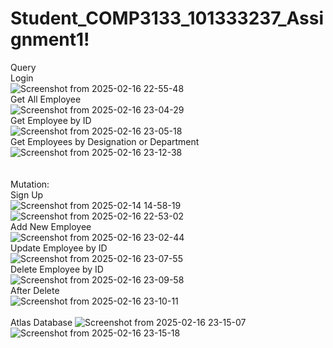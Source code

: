 # Student_COMP3133_101333237_Assignment1!
Query<br>
    Login<br>
    ![Screenshot from 2025-02-16 22-55-48](https://github.com/user-attachments/assets/2b95a14d-d875-4a4c-b30a-0d44590c075b)
    <br>
    Get All Employee<br>
    ![Screenshot from 2025-02-16 23-04-29](https://github.com/user-attachments/assets/cd62296f-344f-4161-8682-58ac8569a1e9)
    <br>
    Get Employee by ID<br>
    ![Screenshot from 2025-02-16 23-05-18](https://github.com/user-attachments/assets/8d2ec601-0498-4fb6-bc38-9b88baa24395)
    <br>
    Get Employees by Designation or Department<br>
    ![Screenshot from 2025-02-16 23-12-38](https://github.com/user-attachments/assets/7b1e4273-7544-48a0-8bad-b7d89e6156a5)            
<br>
<br>
Mutation:<br>
    Sign Up<br>
    ![Screenshot from 2025-02-14 14-58-19](https://github.com/user-attachments/assets/83c1ea64-f52f-42f6-bda4-112a70a18d73)
    ![Screenshot from 2025-02-16 22-53-02](https://github.com/user-attachments/assets/f03ef8f6-f8fb-48c9-a170-475d55f68161)
    <br>
    Add New Employee<br>
    ![Screenshot from 2025-02-16 23-02-44](https://github.com/user-attachments/assets/b94b20a2-870e-49d8-bd4c-aa44e220f325)
    <br>
    Update Employee by ID<br>
    ![Screenshot from 2025-02-16 23-07-55](https://github.com/user-attachments/assets/00fa8265-d37c-425c-ae2a-ac96c358e4f4)
    <br>
    Delete Employee by ID<br>
    ![Screenshot from 2025-02-16 23-09-58](https://github.com/user-attachments/assets/adce8050-b929-4692-b477-97780ce128e5)
    <br>
    After Delete<br>
    ![Screenshot from 2025-02-16 23-10-11](https://github.com/user-attachments/assets/21b38a3c-ca1c-4558-aa50-d417fe99d57a)
    <br>
    <br>
Atlas Database
![Screenshot from 2025-02-16 23-15-07](https://github.com/user-attachments/assets/736261a5-e71a-4c25-9552-b23dc6b95277)
![Screenshot from 2025-02-16 23-15-18](https://github.com/user-attachments/assets/15340766-930b-4087-aba2-ad1edced7ff6)
